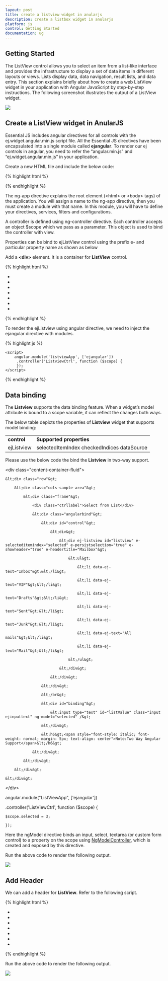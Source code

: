 ```yaml
---
layout: post
title: create a listview widget in anularjs
description: create a listbox widget in anularjs
platform: js
control: Getting Started
documentation: ug
---
```


## Getting Started
The ListView control allows you to select an item from a list-like interface and provides the infrastructure to display a set of data items in different layouts or views. Lists display data, data navigation, result lists, and data entry.
This section explains briefly about how to create a web ListView widget in your application with Angular JavaScript by step-by-step instructions. The following screenshot illustrates the output of a ListView widget.


![](Getting_Started_images\Getting_Started_img1.png)

## Create a ListView widget in AnularJS

Essential JS includes angular directives for all controls with the ej.widget.angular.min.js script file. All the Essential JS directives have been encapsulated into a single module called **ejangular**. To render our ej controls in angular, you need to refer the “angular.min.js” and “ej.widget.angular.min.js” in your application.


Create a new HTML file and include the below code:

{% highlight html %}

<!DOCTYPE html>
<html lang="en" ng-app="listviewApp">
<head>
    <title>Essential Studio for JavaScript : Angular JS Support for Listview </title>
    <!-- Style sheet for default theme (flat azure) -->
    <link href="http://cdn.syncfusion.com/ {{site.releaseversion}}/js/web/flat-azure/ej.web.all.min.css" rel="stylesheet" />
    <!--Scripts-->
    <script src="http://cdn.syncfusion.com/js/assets/external/jquery-3.0.0.min.js" type="text/javascript"> </script>
    <script src="[http://borismoore.github.io/jsrender/jsrender.min.js](http://borismoore.github.io/jsrender/jsrender.min.js)"></script>
    <script src="http://cdn.syncfusion.com/js/assets/external/angular.min.js"></script>
    <script type="text/javascript" src="http://cdn.syncfusion.com/ {{site.releaseversion}}/js/web/ej.web.all.min.js "></script>
    <script src="http://cdn.syncfusion.com/ {{site.releaseversion}}/js/common/ej.widget.angular.min.js"></script>
    <!--Add custom scripts here -->
</head>
<body ng-controller="ListviewCtrl">
    <!--Add necessary HTML elements-->
</body>
</body>
</html>


{% endhighlight %}

The ng-app directive explains the root element (&lt;html&gt; or &lt;body&gt; tags) of the application. You will assign a name to the ng-app directive, then you must create a module with that name. In this module, you will have to define your directives, services, filters and configurations.

A controller is defined using ng-controller directive. Each controller accepts an object $scope which we pass as a parameter.  This object is used to bind the controller with view.   

Properties can be bind to ejListView control using the prefix e- and particular property name as shown as below

Add a **&lt;div&gt;** element. It is a container for **ListView** control.



{% highlight html %}

<div id="listview">
    <ul>
        <li data-ej-text="Inbox"></li>
        <li data-ej-text="VIP"></li>
        <li data-ej-text="Drafts"></li>
        <li data-ej-text="Sent"></li>
        <li data-ej-text="Junk"></li>
        <li data-ej-text="All mails"></li>
        <li data-ej-text="Mail"></li>
    </ul>
</div>



{% endhighlight %}



To render the ejListview using angular directive, we need to inject the ejangular directive with modules.

{% highlight js %}

    <script>
        angular.module('listviewApp', ['ejangular'])
         .controller('ListviewCtrl', function ($scope) {
         });
    </script>



{% endhighlight %}


## Data binding

The **Listview** supports the data binding feature. When a widget’s model attribute is bound to a scope variable, it can reflect the changes both ways.

The below table depicts the properties of **Listview** widget that supports model binding:

<table>
<tr>
<td>
<b>control</b></td><td>
<b>Supported properties</b></td></tr>
<tr>
<td>
ejListview</td><td>
selectedItemIndex checkedIndices dataSource</td></tr>
</table>


Please use the below code the bind the **Listview** in two-way support.

&lt;div class="content-container-fluid"&gt;

    &lt;div class="row"&gt;

        &lt;div class="cols-sample-area"&gt;

            &lt;div class="frame"&gt;

                <div class="ctrllabel">Select from List</div>

                &lt;div class="angularbind"&gt;

                    &lt;div id="control"&gt;

                        &lt;div&gt;

                            &lt;div ej-listview id="listview" e-selecteditemindex="selected" e-persistselection="true" e-showheader="true" e-headertitle="Mailbox"&gt;

                                &lt;ul&gt;

                                    &lt;li data-ej-text="Inbox"&gt;&lt;/li&gt;

                                    &lt;li data-ej-text="VIP"&gt;&lt;/li&gt;

                                    &lt;li data-ej-text="Drafts"&gt;&lt;/li&gt;

                                    &lt;li data-ej-text="Sent"&gt;&lt;/li&gt;

                                    &lt;li data-ej-text="Junk"&gt;&lt;/li&gt;

                                    &lt;li data-ej-text="All mails"&gt;&lt;/li&gt;

                                    &lt;li data-ej-text="Mail"&gt;&lt;/li&gt;

                                &lt;/ul&gt;

                            &lt;/div&gt;

                        &lt;/div&gt;

                    &lt;/div&gt;

                    &lt;/br&gt;

                    &lt;div id="binding"&gt;

                        &lt;input type="text" id="listValue" class="input ejinputtext" ng-model="selected" /&gt;

                    &lt;/div&gt;

                    &lt;h6&gt;<span style="font-style: italic; font-weight: normal; margin: 5px; text-align: center">Note:Two Way Angular Support</span>&lt;/h6&gt;

                &lt;/div&gt;

            &lt;/div&gt;

        &lt;/div&gt;

    &lt;/div&gt;

&lt;/div&gt;



angular.module("ListViewApp", ['ejangular'])

.controller('ListViewCtrl', function ($scope) {

    $scope.selected = 3; 

    });



Here the ngModel directive binds an input, select, textarea (or custom form control) to a property on the scope using [NgModelController](https://docs.angularjs.org/api/ng/type/ngModel.NgModelController), which is created and exposed by this directive. 

Run the above code to render the following output. 

![](Getting_Started_images\databinding_img1.png)



## Add Header



We can add a header for **ListView**. Refer to the following script.



{% highlight html %}

<div ej-listview id="listview"  e-showheader="false" e-headertitle="Mailbox">
    <ul>
        <li data-ej-text="Inbox"></li>
        <li data-ej-text="VIP"></li>
        <li data-ej-text="Drafts"></li>
        <li data-ej-text="Sent"></li>
        <li data-ej-text="Junk"></li>
        <li data-ej-text="All mails"></li>
        <li data-ej-text="Mail"></li>
    </ul>
</div>


{% endhighlight %}



Run the above code to render the following output.

![](Getting_Started_images\addheader_img1.png)



